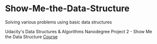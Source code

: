 # Show-Me-the-Data-Structure
Solving various problems using basic data structures 

Udacity's Data Structures & Algorithms Nanodegree Project 2 - Show Me the Data Structure [Course](https://www.udacity.com/course/data-structures-and-algorithms-nanodegree--nd256)
